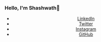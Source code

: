 ### Hello, I'm Shashwath👋

<!--
**shashshenoy/shashshenoy** is a ✨ _special_ ✨ repository because its `README.md` (this file) appears on your GitHub profile.

Here are some ideas to get you started:

- 🔭 I’m currently working on ...
- 🌱 I’m currently learning ...
- 👯 I’m looking to collaborate on ...
- 🤔 I’m looking for help with ...
- 💬 Ask me about ...
- 📫 How to reach me: ...
- 😄 Pronouns: ...
- ⚡ Fun fact: ...
-->
<center>
 <ul class="icons">
<li><a href="https://www.linkedin.com/in/shashwath-shenoy-m-a47948202/" target="_blank" class="icon brands fa-linkedin-in"><span class="label">LinkedIn</span></a></li>
								
<li><a href="https://twitter.com/shashshenoy27" target="_blank" class="icon brands fa-twitter"><span class="label">Twitter</span></a></li>
									
<li><a href="https://www.instagram.com/shashshenoy27/" target="_blank" class="icon brands fa-instagram"><span class="label">Instagram</span></a></li>
									
<li><a href="https://github.com/shashshenoy" target="_blank" class="icon brands fa-github"><span class="label">GitHub</span></a></li>
								</ul>
